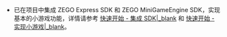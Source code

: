 - 已在项目中集成 ZEGO Express SDK 和 ZEGO MiniGameEngine SDK，实现基本的小游戏功能，详情请参考 [快速开始 - 集成 SDK\|_blank](!ZegoMiniGameEngine-Integrate_SDK) 和 [快速开始 - 实现小游戏\|_blank](!ZegoMiniGameEngine-Implement_mini_games)。


